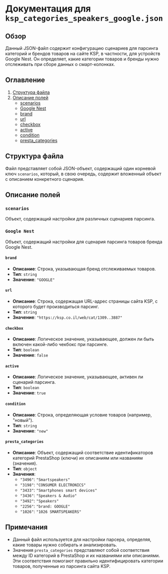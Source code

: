 # Документация для `ksp_categories_speakers_google.json`

## Обзор

Данный JSON-файл содержит конфигурацию сценариев для парсинга категорий и брендов товаров на сайте KSP, в частности, для устройств Google Nest. Он определяет, какие категории товаров и бренды нужно отслеживать при сборе данных о смарт-колонках.

## Оглавление

1. [Структура файла](#структура-файла)
2. [Описание полей](#описание-полей)
   - [scenarios](#scenarios)
   - [Google Nest](#google-nest)
   - [brand](#brand)
   - [url](#url)
   - [checkbox](#checkbox)
   - [active](#active)
   - [condition](#condition)
   - [presta_categories](#presta_categories)

## Структура файла

Файл представляет собой JSON-объект, содержащий один корневой ключ `scenarios`, который, в свою очередь, содержит вложенный объект с описанием конкретного сценария.

## Описание полей

### `scenarios`

Объект, содержащий настройки для различных сценариев парсинга.

### `Google Nest`

Объект, содержащий настройки для сценария парсинга товаров бренда Google Nest.

#### `brand`

- **Описание**: Строка, указывающая бренд отслеживаемых товаров.
- **Тип**: `string`
- **Значение**: `"GOOGLE"`

#### `url`

- **Описание**: Строка, содержащая URL-адрес страницы сайта KSP, с которого будет производиться парсинг.
- **Тип**: `string`
- **Значение**: `"https://ksp.co.il/web/cat/1309..3887"`

#### `checkbox`

- **Описание**: Логическое значение, указывающее, должен ли быть включен какой-либо чекбокс при парсинге.
- **Тип**: `boolean`
- **Значение**: `false`

#### `active`

- **Описание**: Логическое значение, указывающее, активен ли сценарий парсинга.
- **Тип**: `boolean`
- **Значение**: `true`

#### `condition`

- **Описание**: Строка, определяющая условие товаров (например, "новый").
- **Тип**: `string`
- **Значение**: `"new"`

#### `presta_categories`

- **Описание**: Объект, содержащий соответствие идентификаторов категорий PrestaShop (ключи) их описаниям или названиям (значения).
- **Тип**: `object`
- **Значения**:
    - `"3496"`: `"Smartspeakers"`
    - `"3198"`: `"CONSUMER ELECTRONICS"`
    - `"3433"`: `"Smartphones smart devices"`
    - `"3436"`: `"Speakers & Audio"`
    - `"3492"`: `"Speakers"`
    - `"2256"`: `"brand: GOOGLE"`
    - `"1026"`: `"1026 SMARTSPEAKERS"`

    
    
## Примечания

- Данный файл используется для настройки парсера, определяя, какие товары нужно собирать и анализировать.
-  Значения `presta_categories` представляют собой соответствия между ID категорий в PrestaShop и их названиями или описаниями. Эти соответствия помогают правильно идентифицировать категории товаров, полученные из парсинга сайта KSP.